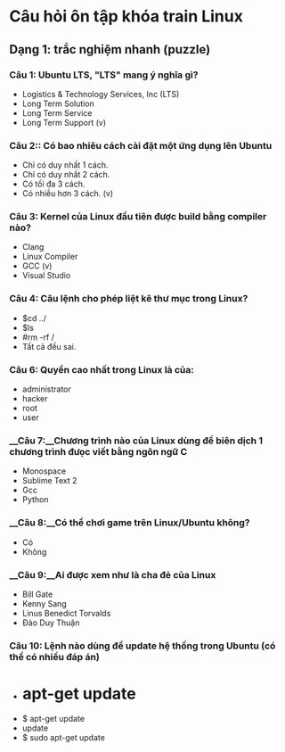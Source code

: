 # Câu hỏi ôn tập khóa train Linux

## Dạng 1: trắc nghiệm nhanh (puzzle)

### __Câu 1:__ Ubuntu LTS, "LTS" mang ý nghĩa gì?
+ Logistics & Technology Services, Inc (LTS)
+ Long Term Solution
+ Long Term Service
+ Long Term Support (v)

### __Câu 2:__: Có bao nhiêu cách cài đặt một ứng dụng lên Ubuntu
+ Chỉ có duy nhất 1 cách.
+ Chỉ có duy nhất 2 cách.
+ Có tối đa 3 cách.
+ Có nhiều hơn 3 cách. (v)

### __Câu 3:__ Kernel của Linux đầu tiên được build bằng compiler nào?
+ Clang
+ Linux Compiler
+ GCC (v)
+ Visual Studio

### __Câu 4:__ Câu lệnh cho phép liệt kê thư mục trong Linux?
+ $cd ../
+ $ls
+ #rm -rf /
+ Tất cả đều sai.

### __Câu 6:__ Quyền cao nhất trong Linux là của:
+ administrator
+ hacker
+ root
+ user

### __Câu 7:__Chương trình nào của Linux dùng để biên dịch 1 chương trình đưọc viết bằng ngôn ngữ C
+ Monospace
+ Sublime Text 2
+ Gcc
+ Python

### __Câu 8:__Có thể chơi game trên Linux/Ubuntu không?
+ Có
+ Không

### __Câu 9:__Ai được xem như là cha đẻ của Linux
+ Bill Gate
+ Kenny Sang
+ Linus Benedict Torvalds
+ Đào Duy Thuận

### __Câu 10:__ Lệnh nào dùng để update hệ thống trong Ubuntu (có thể có nhiều đáp án)
+ # apt-get update
+ $ apt-get update
+ update
+ $ sudo apt-get update